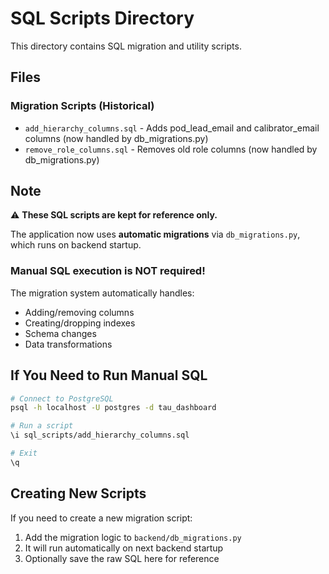 # SQL Scripts Directory

This directory contains SQL migration and utility scripts.

## Files

### Migration Scripts (Historical)
- `add_hierarchy_columns.sql` - Adds pod_lead_email and calibrator_email columns (now handled by db_migrations.py)
- `remove_role_columns.sql` - Removes old role columns (now handled by db_migrations.py)

## Note

⚠️ **These SQL scripts are kept for reference only.**

The application now uses **automatic migrations** via `db_migrations.py`, which runs on backend startup.

### Manual SQL execution is NOT required!

The migration system automatically handles:
- Adding/removing columns
- Creating/dropping indexes
- Schema changes
- Data transformations

## If You Need to Run Manual SQL

```bash
# Connect to PostgreSQL
psql -h localhost -U postgres -d tau_dashboard

# Run a script
\i sql_scripts/add_hierarchy_columns.sql

# Exit
\q
```

## Creating New Scripts

If you need to create a new migration script:

1. Add the migration logic to `backend/db_migrations.py`
2. It will run automatically on next backend startup
3. Optionally save the raw SQL here for reference

